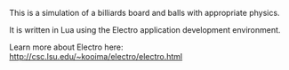 This is a simulation of a billiards board and balls with appropriate
physics.

It is written in Lua using the Electro application development
environment.

Learn more about Electro here:
http://csc.lsu.edu/~kooima/electro/electro.html
